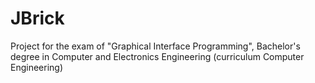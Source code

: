 # JBrick
Project for the exam of "Graphical Interface Programming", Bachelor's degree in Computer and Electronics Engineering (curriculum Computer Engineering)

